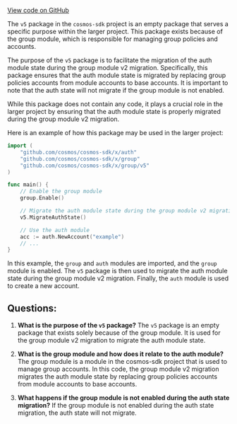 [View code on GitHub](https://github.com/cosmos/cosmos-sdk.git/x/auth/migrations/v5/doc.go)

The `v5` package in the `cosmos-sdk` project is an empty package that serves a specific purpose within the larger project. This package exists because of the group module, which is responsible for managing group policies and accounts. 

The purpose of the `v5` package is to facilitate the migration of the auth module state during the group module v2 migration. Specifically, this package ensures that the auth module state is migrated by replacing group policies accounts from module accounts to base accounts. It is important to note that the auth state will not migrate if the group module is not enabled. 

While this package does not contain any code, it plays a crucial role in the larger project by ensuring that the auth module state is properly migrated during the group module v2 migration. 

Here is an example of how this package may be used in the larger project:

```go
import (
    "github.com/cosmos/cosmos-sdk/x/auth"
    "github.com/cosmos/cosmos-sdk/x/group"
    "github.com/cosmos/cosmos-sdk/x/group/v5"
)

func main() {
    // Enable the group module
    group.Enable()

    // Migrate the auth module state during the group module v2 migration
    v5.MigrateAuthState()

    // Use the auth module
    acc := auth.NewAccount("example")
    // ...
}
```

In this example, the `group` and `auth` modules are imported, and the `group` module is enabled. The `v5` package is then used to migrate the auth module state during the group module v2 migration. Finally, the `auth` module is used to create a new account.
## Questions: 
 1. **What is the purpose of the `v5` package?** 
The `v5` package is an empty package that exists solely because of the group module. It is used for the group module v2 migration to migrate the auth module state.

2. **What is the group module and how does it relate to the auth module?** 
The group module is a module in the cosmos-sdk project that is used to manage group accounts. In this code, the group module v2 migration migrates the auth module state by replacing group policies accounts from module accounts to base accounts.

3. **What happens if the group module is not enabled during the auth state migration?** 
If the group module is not enabled during the auth state migration, the auth state will not migrate.